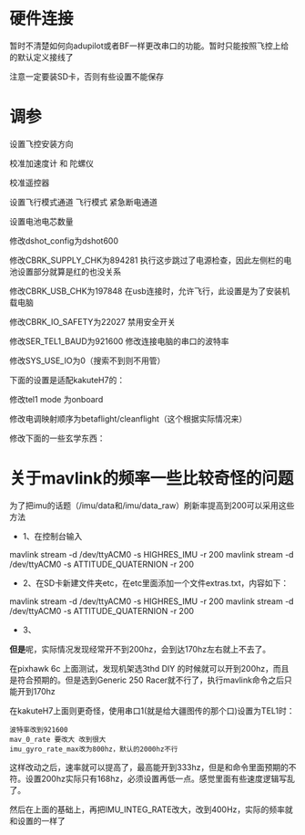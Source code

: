 # 硬件连接
 
暂时不清楚如何向adupilot或者BF一样更改串口的功能。暂时只能按照飞控上给的默认定义接线了

注意一定要装SD卡，否则有些设置不能保存


# 调参

设置飞控安装方向

校准加速度计 和 陀螺仪

校准遥控器

设置飞行模式通道 飞行模式 紧急断电通道

设置电池电芯数量

修改dshot_config为dshot600

修改CBRK_SUPPLY_CHK为894281 执行这步跳过了电源检查，因此左侧栏的电池设置部分就算是红的也没关系

修改CBRK_USB_CHK为197848 在usb连接时，允许飞行，此设置是为了安装机载电脑

修改CBRK_IO_SAFETY为22027 禁用安全开关

修改SER_TEL1_BAUD为921600  修改连接电脑的串口的波特率

修改SYS_USE_IO为0（搜索不到则不用管）

下面的设置是适配kakuteH7的：

修改tel1 mode 为onboard

修改电调映射顺序为betaflight/cleanflight（这个根据实际情况来）

修改下面的一些玄学东西：


# 关于mavlink的频率一些比较奇怪的问题

为了把imu的话题（/imu/data和/imu/data_raw）刷新率提高到200可以采用这些方法

* 1、在控制台输入

mavlink stream -d /dev/ttyACM0 -s HIGHRES_IMU -r 200
mavlink stream -d /dev/ttyACM0 -s ATTITUDE_QUATERNION  -r 200

* 2、在SD卡新建文件夹etc，在etc里面添加一个文件extras.txt，内容如下：

mavlink stream -d /dev/ttyACM0 -s HIGHRES_IMU -r 200
mavlink stream -d /dev/ttyACM0 -s ATTITUDE_QUATERNION  -r 200

* 3、


**但是**呢，实际情况发现经常开不到200hz，会到达170hz左右就上不去了。

在pixhawk 6c 上面测试，发现机架选3thd DIY 的时候就可以开到200hz，而且是符合预期的。但是选到Generic 250 Racer就不行了，执行mavlink命令之后只能开到170hz

在kakuteH7上面则更奇怪，使用串口1(就是给大疆图传的那个口)设置为TEL1时：

    波特率改到921600 
    mav_0_rate 要改大 改到很大
    imu_gyro_rate_max改为800hz，默认的2000hz不行

这样改动之后，速率就可以提高了，最高能开到333hz，但是和命令里面预期的不符。设置200hz实际只有168hz，必须设置再低一点。感觉里面有些速度逻辑写乱了。

然后在上面的基础上，再把IMU_INTEG_RATE改大，改到400Hz，实际的频率就和设置的一样了